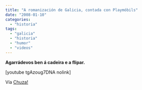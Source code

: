 ```yaml
---
title: "A romanización de Galicia, contada con Playmóbils"
date: "2008-01-10"
categories: 
  - "historia"
tags: 
  - "galicia"
  - "historia"
  - "humor"
  - "videos"
---
```


**Agarrádevos ben á cadeira e a flipar.**

\[youtube tgAzoug7DNA nolink\]

Vía [Chuza!](http://chuza.org/historia/a-historia-segundo-playmobil/)
